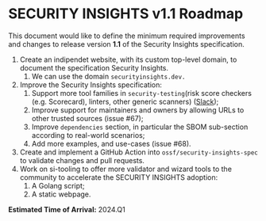 # SECURITY INSIGHTS v1.1 Roadmap

This document would like to define the minimum required improvements and changes to release version **1.1** of the Security Insights specification.

1. Create an indipendet website, with its custom top-level domain, to document the specification Security Insights.
    1. We can use the domain `securityinsights.dev.` 
2. Improve the Security Insights specification:
    1. Support more tool families in `security-testing`(risk score checkers (e.g. Scorecard), linters, other generic scanners) ([Slack](https://openssf.slack.com/archives/C04BB493NET/p1696468506093119));
    2. Improve support for maintainers and owners by allowing URLs to other trusted sources (issue #67);
    3. Improve `dependencies` section, in particular the SBOM sub-section according to real-world scenarios;
    4. Add more examples, and use-cases (issue #68).
3. Create and implement a GitHub Action into `ossf/security-insights-spec` to validate changes and pull requests.
4. Work on si-tooling to offer more validator and wizard tools to the community to accelerate the SECURITY INSIGHTS adoption:
    1. A Golang script;
    2. A static webpage.

**Estimated Time of Arrival:** 2024.Q1
 

